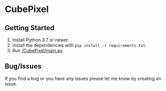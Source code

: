 # CubePixel

## Getting Started 
1) Install Python 3.7 or newer.
2) Install the dependencies with `pip install -r requirements.txt`.
3) Run [/CubePixel/main.py](/CubePixel/main.py).

## Bug/Issues
If you find a bug or you have any issues please let me know by creating an issue.
